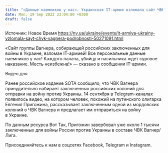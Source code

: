 ```yaml
---
title: "«Данные наемников у нас». Украинская IT-армия взломала сайт ЧВК Вагнера"
date: Mon, 19 Sep 2022 23:04:00 +0300
draft: false
---
```

Источник: Новое Время https://nv.ua/ukraine/events/it-armiya-ukrainy-vzlomala-sayt-chvk-vagnera-podrobnosti-50271091.html


«Сайт группы Вагнера, собирающей российских заключенных для войны в Украине, взломан IT-армией! Все персональные данные наемников у нас! Каждого палача, убийцу и насильника ждет суровое наказание. Месть неизбежна!» — сказано в сообщении IT-армии.

 Видео дня   

Ранее российское издание SOTA сообщило, что ЧВК Вагнера принудительно набирает заключенных российских колоний для отправки на войну против Украины. 14 сентября в Telegram-каналах появилось видео, на котором человек, похожий на путинского олигарха Евгения Пригожина, рассказывает заключенным одной из мордовских колоний о ЧВК Вагнера и предлагает им отправиться на войну в Украине.

По данным ресурса Вот Так, Пригожин завербовал уже около 1 тысячи заключенных для войны России против Украины в составе ЧВК Вагнер/Лига.

Присоединяйтесь к нам в соцсетях Facebook, Telegram и Instagram.
